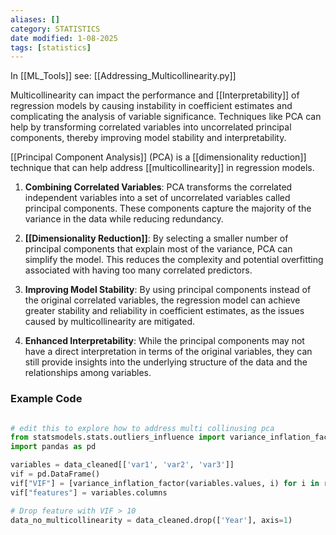 ```yaml
---
aliases: []
category: STATISTICS
date modified: 1-08-2025
tags: [statistics]
---
```

In [[ML_Tools]] see: [[Addressing_Multicollinearity.py]]

Multicollinearity can impact the performance and [[Interpretability]] of regression models by causing instability in coefficient estimates and complicating the analysis of variable significance. Techniques like PCA can help by transforming correlated variables into uncorrelated principal components, thereby improving model stability and interpretability.

[[Principal Component Analysis]] (PCA) is a [[dimensionality reduction]] technique that can help address [[multicollinearity]] in regression models.

1. **Combining Correlated Variables**: PCA transforms the correlated independent variables into a set of uncorrelated variables called principal components. These components capture the majority of the variance in the data while reducing redundancy.

2. **[[Dimensionality Reduction]]**: By selecting a smaller number of principal components that explain most of the variance, PCA can simplify the model. This reduces the complexity and potential overfitting associated with having too many correlated predictors.

3. **Improving Model Stability**: By using principal components instead of the original correlated variables, the regression model can achieve greater stability and reliability in coefficient estimates, as the issues caused by multicollinearity are mitigated.

4. **Enhanced Interpretability**: While the principal components may not have a direct interpretation in terms of the original variables, they can still provide insights into the underlying structure of the data and the relationships among variables.
### Example Code

```python

# edit this to explore how to address multi collinusing pca 
from statsmodels.stats.outliers_influence import variance_inflation_factor
import pandas as pd

variables = data_cleaned[['var1', 'var2', 'var3']]
vif = pd.DataFrame()
vif["VIF"] = [variance_inflation_factor(variables.values, i) for i in range(variables.shape[1])]
vif["features"] = variables.columns

# Drop feature with VIF > 10
data_no_multicollinearity = data_cleaned.drop(['Year'], axis=1)
```

